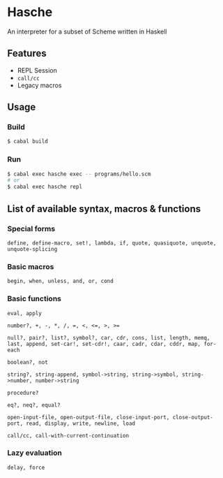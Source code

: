 # Hasche
An interpreter for a subset of Scheme written in Haskell

## Features
- REPL Session
- `call/cc`
- Legacy macros

## Usage
### Build
```sh
$ cabal build
```

### Run
```sh
$ cabal exec hasche exec -- programs/hello.scm
# or
$ cabal exec hasche repl
```

## List of available syntax, macros & functions
### Special forms
```
define, define-macro, set!, lambda, if, quote, quasiquote, unquote, unquote-splicing
```
### Basic macros
```
begin, when, unless, and, or, cond
```
### Basic functions
```
eval, apply
```
```
number?, +, -, *, /, =, <, <=, >, >=
```
```
null?, pair?, list?, symbol?, car, cdr, cons, list, length, memq, last, append, set-car!, set-cdr!, caar, cadr, cdar, cddr, map, for-each
```
```
boolean?, not
```
```
string?, string-append, symbol->string, string->symbol, string->number, number->string
```
```
procedure?
```
```
eq?, neq?, equal?
```
```
open-input-file, open-output-file, close-input-port, close-output-port, read, display, write, newline, load
```
```
call/cc, call-with-current-continuation
```
### Lazy evaluation
```
delay, force
```
